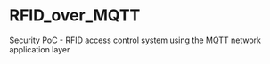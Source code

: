 # RFID_over_MQTT
 Security PoC - RFID access control system using the MQTT network application layer
